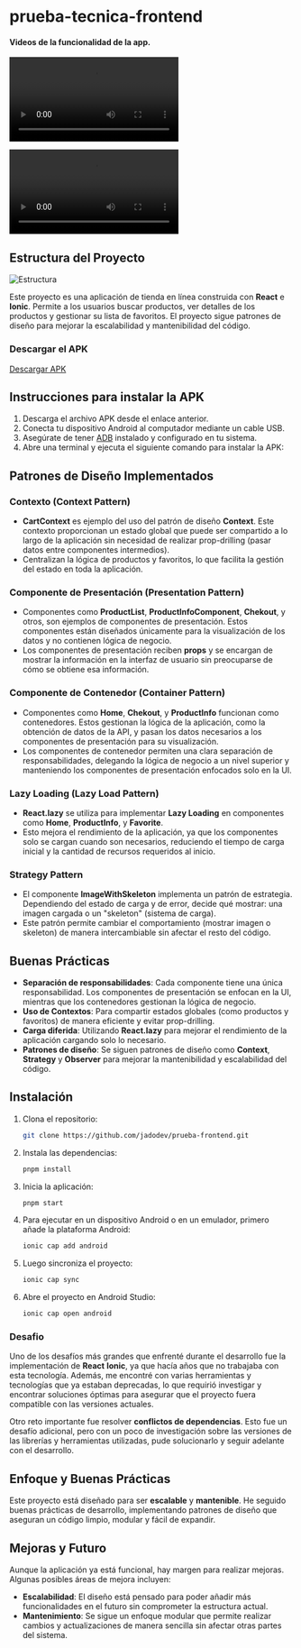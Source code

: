 # prueba-tecnica-frontend

#### Videos de la funcionalidad de la app.
![Mobile](prueba-tecnica/public/assets/prueba-mobile.mp4)

![Navegador](prueba-tecnica/public/assets/prueba-navegador.mp4)

## Estructura del Proyecto

![Estructura](/public/assets/estructura.png)

Este proyecto es una aplicación de tienda en línea construida con **React** e **Ionic**. Permite a los usuarios buscar productos, ver detalles de los productos y gestionar su lista de favoritos. El proyecto sigue patrones de diseño para mejorar la escalabilidad y mantenibilidad del código.

### Descargar el APK
[Descargar APK](https://drive.google.com/file/d/1i7J5ee3NPjOyfQNoQ7mgGyyEoZlvxVCK/view?usp=drive_link)
## Instrucciones para instalar la APK

1. Descarga el archivo APK desde el enlace anterior.
2. Conecta tu dispositivo Android al computador mediante un cable USB.
3. Asegúrate de tener [ADB](https://developer.android.com/studio/command-line/adb) instalado y configurado en tu sistema.
4. Abre una terminal y ejecuta el siguiente comando para instalar la APK:

## Patrones de Diseño Implementados

### Contexto (Context Pattern)
- **CartContext** es ejemplo del uso del patrón de diseño **Context**. Este contexto proporcionan un estado global que puede ser compartido a lo largo de la aplicación sin necesidad de realizar prop-drilling (pasar datos entre componentes intermedios). 
- Centralizan la lógica de productos y favoritos, lo que facilita la gestión del estado en toda la aplicación.

### Componente de Presentación (Presentation Pattern)
- Componentes como **ProductList**, **ProductInfoComponent**, **Chekout**, y otros, son ejemplos de componentes de presentación. Estos componentes están diseñados únicamente para la visualización de los datos y no contienen lógica de negocio.
- Los componentes de presentación reciben **props** y se encargan de mostrar la información en la interfaz de usuario sin preocuparse de cómo se obtiene esa información.

### Componente de Contenedor (Container Pattern)
- Componentes como **Home**, **Chekout**, y **ProductInfo** funcionan como contenedores. Estos gestionan la lógica de la aplicación, como la obtención de datos de la API, y pasan los datos necesarios a los componentes de presentación para su visualización.
- Los componentes de contenedor permiten una clara separación de responsabilidades, delegando la lógica de negocio a un nivel superior y manteniendo los componentes de presentación enfocados solo en la UI.

### Lazy Loading (Lazy Load Pattern)
- **React.lazy** se utiliza para implementar **Lazy Loading** en componentes como **Home**, **ProductInfo**, y **Favorite**. 
- Esto mejora el rendimiento de la aplicación, ya que los componentes solo se cargan cuando son necesarios, reduciendo el tiempo de carga inicial y la cantidad de recursos requeridos al inicio.

### Strategy Pattern
- El componente **ImageWithSkeleton** implementa un patrón de estrategia. Dependiendo del estado de carga y de error, decide qué mostrar: una imagen cargada o un "skeleton" (sistema de carga).
- Este patrón permite cambiar el comportamiento (mostrar imagen o skeleton) de manera intercambiable sin afectar el resto del código.

## Buenas Prácticas

- **Separación de responsabilidades**: Cada componente tiene una única responsabilidad. Los componentes de presentación se enfocan en la UI, mientras que los contenedores gestionan la lógica de negocio.
- **Uso de Contextos**: Para compartir estados globales (como productos y favoritos) de manera eficiente y evitar prop-drilling.
- **Carga diferida**: Utilizando **React.lazy** para mejorar el rendimiento de la aplicación cargando solo lo necesario.
- **Patrones de diseño**: Se siguen patrones de diseño como **Context**, **Strategy** y **Observer** para mejorar la mantenibilidad y escalabilidad del código.

## Instalación

1. Clona el repositorio:
    ```bash
    git clone https://github.com/jadodev/prueba-frontend.git
    ```

2. Instala las dependencias:
    ```bash
    pnpm install
    ```

3. Inicia la aplicación:
    ```bash
    pnpm start
    ```

4. Para ejecutar en un dispositivo Android o en un emulador, primero añade la plataforma Android:
    ```bash
    ionic cap add android
    ```

5. Luego sincroniza el proyecto:
    ```bash
    ionic cap sync
    ```

6. Abre el proyecto en Android Studio:
    ```bash
    ionic cap open android
    ```
### Desafio

Uno de los desafíos más grandes que enfrenté durante el desarrollo fue la implementación de **React** **Ionic**, ya que hacía años que no trabajaba con esta tecnología. Además, me encontré con varias herramientas y tecnologías que ya estaban deprecadas, lo que requirió investigar y encontrar soluciones óptimas para asegurar que el proyecto fuera compatible con las versiones actuales.

Otro reto importante fue resolver **conflictos de dependencias**. Esto fue un desafío adicional, pero con un poco de investigación sobre las versiones de las librerías y herramientas utilizadas, pude solucionarlo y seguir adelante con el desarrollo.

## Enfoque y Buenas Prácticas

Este proyecto está diseñado para ser **escalable** y **mantenible**. He seguido buenas prácticas de desarrollo, implementando patrones de diseño que aseguran un código limpio, modular y fácil de expandir.

## Mejoras y Futuro

Aunque la aplicación ya está funcional, hay margen para realizar mejoras. Algunas posibles áreas de mejora incluyen:

- **Escalabilidad**: El diseño está pensado para poder añadir más funcionalidades en el futuro sin comprometer la estructura actual.
- **Mantenimiento**: Se sigue un enfoque modular que permite realizar cambios y actualizaciones de manera sencilla sin afectar otras partes del sistema.
